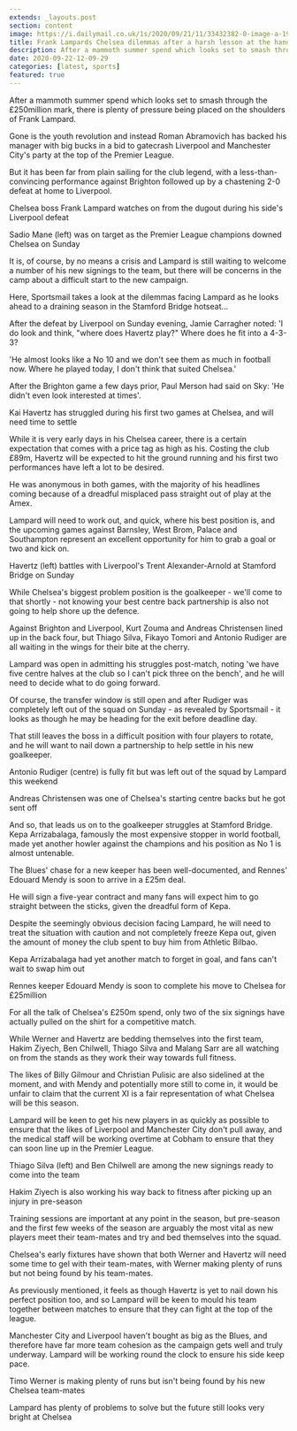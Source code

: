 ```yaml
---
extends: _layouts.post
section: content
image: https://i.dailymail.co.uk/1s/2020/09/21/11/33432382-0-image-a-19_1600684589812.jpg 
title: Frank Lampards Chelsea dilemmas after a harsh lesson at the hands of Liverpool 
description: After a mammoth summer spend which looks set to smash through the £250million mark, there is plenty of pressure being placed on the shoulders of Frank Lampard. 
date: 2020-09-22-12-09-29 
categories: [latest, sports] 
featured: true 
--- 
```

After a mammoth summer spend which looks set to smash through the £250million mark, there is plenty of pressure being placed on the shoulders of Frank Lampard.

Gone is the youth revolution and instead Roman Abramovich has backed his manager with big bucks in a bid to gatecrash Liverpool and Manchester City's party at the top of the Premier League.

But it has been far from plain sailing for the club legend, with a less-than-convincing performance against Brighton followed up by a chastening 2-0 defeat at home to Liverpool.

Chelsea boss Frank Lampard watches on from the dugout during his side's Liverpool defeat

Sadio Mane (left) was on target as the Premier League champions downed Chelsea on Sunday

It is, of course, by no means a crisis and Lampard is still waiting to welcome a number of his new signings to the team, but there will be concerns in the camp about a difficult start to the new campaign.

Here, Sportsmail takes a look at the dilemmas facing Lampard as he looks ahead to a draining season in the Stamford Bridge hotseat...

After the defeat by Liverpool on Sunday evening, Jamie Carragher noted: 'I do look and think, "where does Havertz play?" Where does he fit into a 4-3-3?

'He almost looks like a No 10 and we don't see them as much in football now. Where he played today, I don't think that suited Chelsea.' 

After the Brighton game a few days prior, Paul Merson had said on Sky: 'He didn't even look interested at times'.

Kai Havertz has struggled during his first two games at Chelsea, and will need time to settle

While it is very early days in his Chelsea career, there is a certain expectation that comes with a price tag as high as his. Costing the club £89m, Havertz will be expected to hit the ground running and his first two performances have left a lot to be desired.

He was anonymous in both games, with the majority of his headlines coming because of a dreadful misplaced pass straight out of play at the Amex. 

Lampard will need to work out, and quick, where his best position is, and the upcoming games against Barnsley, West Brom, Palace and Southampton represent an excellent opportunity for him to grab a goal or two and kick on. 

Havertz (left) battles with Liverpool's Trent Alexander-Arnold at Stamford Bridge on Sunday

While Chelsea's biggest problem position is the goalkeeper - we'll come to that shortly - not knowing your best centre back partnership is also not going to help shore up the defence.

Against Brighton and Liverpool, Kurt Zouma and Andreas Christensen lined up in the back four, but Thiago Silva, Fikayo Tomori and Antonio Rudiger are all waiting in the wings for their bite at the cherry.

Lampard was open in admitting his struggles post-match, noting 'we have five centre halves at the club so I can't pick three on the bench', and he will need to decide what to do going forward.

Of course, the transfer window is still open and after Rudiger was completely left out of the squad on Sunday - as revealed by Sportsmail - it looks as though he may be heading for the exit before deadline day.

That still leaves the boss in a difficult position with four players to rotate, and he will want to nail down a partnership to help settle in his new goalkeeper. 

Antonio Rudiger (centre) is fully fit but was left out of the squad by Lampard this weekend

Andreas Christensen was one of Chelsea's starting centre backs but he got sent off

And so, that leads us on to the goalkeeper struggles at Stamford Bridge. Kepa Arrizabalaga, famously the most expensive stopper in world football, made yet another howler against the champions and his position as No 1 is almost untenable. 

The Blues' chase for a new keeper has been well-documented, and Rennes' Edouard Mendy is soon to arrive in a £25m deal.

He will sign a five-year contract and many fans will expect him to go straight between the sticks, given the dreadful form of Kepa.

Despite the seemingly obvious decision facing Lampard, he will need to treat the situation with caution and not completely freeze Kepa out, given the amount of money the club spent to buy him from Athletic Bilbao. 

Kepa Arrizabalaga had yet another match to forget in goal, and fans can't wait to swap him out

Rennes keeper Edouard Mendy is soon to complete his move to Chelsea for £25million

For all the talk of Chelsea's £250m spend, only two of the six signings have actually pulled on the shirt for a competitive match. 

While Werner and Havertz are bedding themselves into the first team, Hakim Ziyech, Ben Chilwell, Thiago Silva and Malang Sarr are all watching on from the stands as they work their way towards full fitness.

The likes of Billy Gilmour and Christian Pulisic are also sidelined at the moment, and with Mendy and potentially more still to come in, it would be unfair to claim that the current XI is a fair representation of what Chelsea will be this season.

Lampard will be keen to get his new players in as quickly as possible to ensure that the likes of Liverpool and Manchester City don't pull away, and the medical staff will be working overtime at Cobham to ensure that they can soon line up in the Premier League. 

Thiago Silva (left) and Ben Chilwell are among the new signings ready to come into the team

Hakim Ziyech is also working his way back to fitness after picking up an injury in pre-season

Training sessions are important at any point in the season, but pre-season and the first few weeks of the season are arguably the most vital as new players meet their team-mates and try and bed themselves into the squad.

Chelsea's early fixtures have shown that both Werner and Havertz will need some time to gel with their team-mates, with Werner making plenty of runs but not being found by his team-mates.

As previously mentioned, it feels as though Havertz is yet to nail down his perfect position too, and so Lampard will be keen to mould his team together between matches to ensure that they can fight at the top of the league.

Manchester City and Liverpool haven't bought as big as the Blues, and therefore have far more team cohesion as the campaign gets well and truly underway. Lampard will be working round the clock to ensure his side keep pace. 

Timo Werner is making plenty of runs but isn't being found by his new Chelsea team-mates

Lampard has plenty of problems to solve but the future still looks very bright at Chelsea

